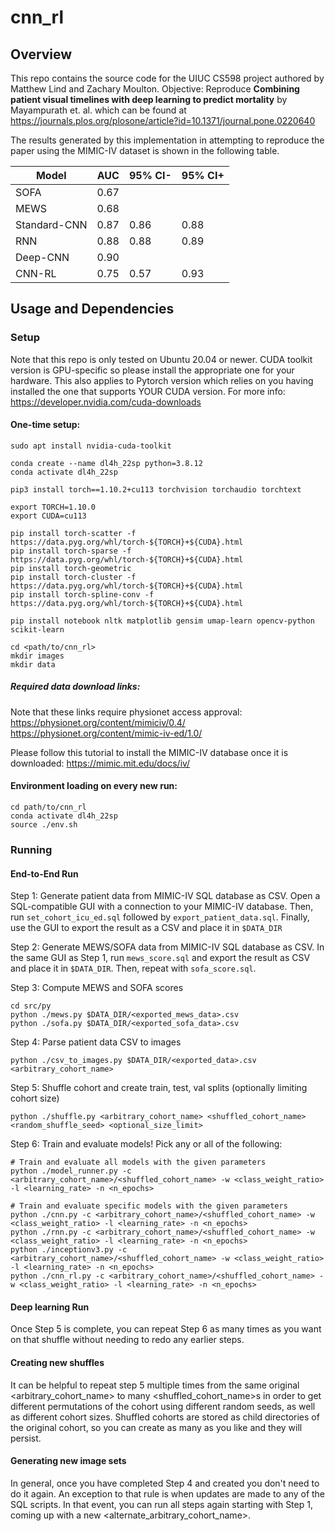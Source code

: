 # cnn_rl

## Overview
This repo contains the source code for the UIUC CS598 project authored by Matthew Lind and Zachary Moulton. Objective: Reproduce __Combining patient visual timelines with deep
learning to predict mortality__ by Mayampurath et. al. which can be found at https://journals.plos.org/plosone/article?id=10.1371/journal.pone.0220640

The results generated by this implementation in attempting to reproduce the paper using the MIMIC-IV dataset is shown in the following table.

| Model        | AUC  | 95% CI- | 95% CI+ |
|--------------|------|---------|---------|
| SOFA         | 0.67 |         |         |
| MEWS         | 0.68 |         |         |
| Standard-CNN | 0.87 | 0.86    | 0.88    |
| RNN          | 0.88 | 0.88    | 0.89    |
| Deep-CNN     | 0.90 |         |         |
| CNN-RL       | 0.75 | 0.57    | 0.93    |

## Usage and Dependencies
### Setup
Note that this repo is only tested on Ubuntu 20.04 or newer. CUDA toolkit version is GPU-specific so please install the appropriate one for your hardware.
This also applies to Pytorch version which relies on you having installed the one that supports YOUR CUDA version.
For more info: https://developer.nvidia.com/cuda-downloads

#### One-time setup:

```
sudo apt install nvidia-cuda-toolkit

conda create --name dl4h_22sp python=3.8.12
conda activate dl4h_22sp

pip3 install torch==1.10.2+cu113 torchvision torchaudio torchtext

export TORCH=1.10.0
export CUDA=cu113

pip install torch-scatter -f https://data.pyg.org/whl/torch-${TORCH}+${CUDA}.html
pip install torch-sparse -f https://data.pyg.org/whl/torch-${TORCH}+${CUDA}.html
pip install torch-geometric
pip install torch-cluster -f https://data.pyg.org/whl/torch-${TORCH}+${CUDA}.html
pip install torch-spline-conv -f https://data.pyg.org/whl/torch-${TORCH}+${CUDA}.html

pip install notebook nltk matplotlib gensim umap-learn opencv-python scikit-learn

cd <path/to/cnn_rl>
mkdir images
mkdir data
```

##### Required data download links:
Note that these links require physionet access approval:
https://physionet.org/content/mimiciv/0.4/
https://physionet.org/content/mimic-iv-ed/1.0/

Please follow this tutorial to install the MIMIC-IV database once it is downloaded:
https://mimic.mit.edu/docs/iv/

#### Environment loading on every new run:
```
cd path/to/cnn_rl
conda activate dl4h_22sp
source ./env.sh
```

### Running
#### End-to-End Run
Step 1: Generate patient data from MIMIC-IV SQL database as CSV. Open a SQL-compatible GUI with a connection to your MIMIC-IV database. Then, run `set_cohort_icu_ed.sql` followed by `export_patient_data.sql`. Finally, use the GUI to export the result as a CSV and place it in `$DATA_DIR`

Step 2: Generate MEWS/SOFA data from MIMIC-IV SQL database as CSV. In the same GUI as Step 1, run `mews_score.sql` and export the result as CSV and place it in `$DATA_DIR`. Then, repeat with `sofa_score.sql`.

Step 3: Compute MEWS and SOFA scores
```
cd src/py
python ./mews.py $DATA_DIR/<exported_mews_data>.csv
python ./sofa.py $DATA_DIR/<exported_sofa_data>.csv
```

Step 4: Parse patient data CSV to images
```
python ./csv_to_images.py $DATA_DIR/<exported_data>.csv <arbitrary_cohort_name>
```

Step 5: Shuffle cohort and create train, test, val splits (optionally limiting cohort size)
```
python ./shuffle.py <arbitrary_cohort_name> <shuffled_cohort_name> <random_shuffle_seed> <optional_size_limit>
```

Step 6: Train and evaluate models! Pick any or all of the following:
```
# Train and evaluate all models with the given parameters
python ./model_runner.py -c <arbitrary_cohort_name>/<shuffled_cohort_name> -w <class_weight_ratio> -l <learning_rate> -n <n_epochs>

# Train and evaluate specific models with the given parameters
python ./cnn.py -c <arbitrary_cohort_name>/<shuffled_cohort_name> -w <class_weight_ratio> -l <learning_rate> -n <n_epochs>
python ./rnn.py -c <arbitrary_cohort_name>/<shuffled_cohort_name> -w <class_weight_ratio> -l <learning_rate> -n <n_epochs>
python ./inceptionv3.py -c <arbitrary_cohort_name>/<shuffled_cohort_name> -w <class_weight_ratio> -l <learning_rate> -n <n_epochs>
python ./cnn_rl.py -c <arbitrary_cohort_name>/<shuffled_cohort_name> -w <class_weight_ratio> -l <learning_rate> -n <n_epochs>
```

#### Deep learning Run
Once Step 5 is complete, you can repeat Step 6 as many times as you want on that shuffle without needing to redo any earlier steps.

#### Creating new shuffles
It can be helpful to repeat step 5 multiple times from the same original <arbitrary_cohort_name> to many <shuffled_cohort_name>s in order to
get different permutations of the cohort using different random seeds, as well as different cohort sizes. Shuffled cohorts are stored as
child directories of the original cohort, so you can create as many as you like and they will persist.

#### Generating new image sets
In general, once you have completed Step 4 and created <arbitrary cohort name> you don't need to do it again. An exception to that rule is
when updates are made to any of the SQL scripts. In that event, you can run all steps again starting with Step 1, coming up with a new <alternate_arbitrary_cohort_name>.
